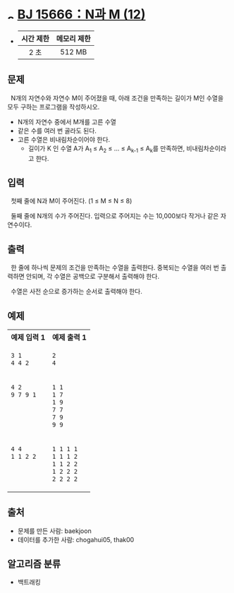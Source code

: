 # <img alt="s2" src="https://d2gd6pc034wcta.cloudfront.net/tier/9.svg" width="16" /> [BJ 15666：N과 M (12)](https://www.acmicpc.net/problem/15666)

- | 시간 제한 | 메모리 제한 |
  | :-------: | :---------: |
  |   2 초    |   512 MB    |

## 문제

&nbsp; N개의 자연수와 자연수 M이 주어졌을 때, 아래 조건을 만족하는 길이가 M인 수열을 모두 구하는 프로그램을 작성하시오.

- N개의 자연수 중에서 M개를 고른 수열
- 같은 수를 여러 번 골라도 된다.
- 고른 수열은 비내림차순이어야 한다.
  - 길이가 K 인 수열 A가 A<sub>1</sub> ≤ A<sub>2</sub> ≤ ... ≤ A<sub>k-1</sub> ≤ A<sub>k</sub>를 만족하면, 비내림차순이라고 한다.

## 입력

&nbsp; 첫째 줄에 N과 M이 주어진다. (1 ≤ M ≤ N ≤ 8)

&nbsp; 둘째 줄에 N개의 수가 주어진다. 입력으로 주어지는 수는 10,000보다 작거나 같은 자연수이다.

## 출력

&nbsp; 한 줄에 하나씩 문제의 조건을 만족하는 수열을 출력한다. 중복되는 수열을 여러 번 출력하면 안되며, 각 수열은 공백으로 구분해서 출력해야 한다.

&nbsp; 수열은 사전 순으로 증가하는 순서로 출력해야 한다.

## 예제

<table>
<tr>
<th align="center">예제 입력 1</th>
<th align="center">예제 출력 1</th>
</tr>
<tr>
<td valign="top">

```txt
3 1
4 4 2
```

</td>
<td valign="top">

```txt
2
4
```

</td>
</tr>
<tr>
<td valign="top">

```txt
4 2
9 7 9 1
```

</td>
<td valign="top">

```txt
1 1
1 7
1 9
7 7
7 9
9 9
```

</td>
</tr>
<tr>
<td valign="top">

```txt
4 4
1 1 2 2
```

</td>
<td valign="top">

```txt
1 1 1 1
1 1 1 2
1 1 2 2
1 2 2 2
2 2 2 2
```

</td>
</tr>
</table>

## 출처

- 문제를 만든 사람: baekjoon
- 데이터를 추가한 사람: chogahui05, thak00

## 알고리즘 분류

- 백트래킹
